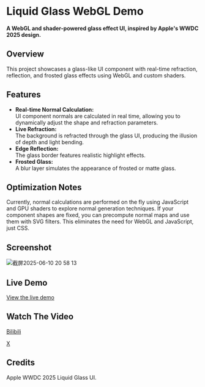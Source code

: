 # Liquid Glass WebGL Demo

**A WebGL and shader-powered glass effect UI, inspired by Apple's WWDC 2025 design.**



## Overview

This project showcases a glass-like UI component with real-time refraction, reflection, and frosted glass effects using WebGL and custom shaders.



## Features

- **Real-time Normal Calculation:**  
  UI component normals are calculated in real time, allowing you to dynamically adjust the shape and refraction parameters.
- **Live Refraction:**  
  The background is refracted through the glass UI, producing the illusion of depth and light bending.
- **Edge Reflection:**  
  The glass border features realistic highlight effects.
- **Frosted Glass:**  
  A blur layer simulates the appearance of frosted or matte glass.



## Optimization Notes

Currently, normal calculations are performed on the fly using JavaScript and GPU shaders to explore normal generation techniques. If your component shapes are fixed, you can precompute normal maps and use them with SVG filters. This eliminates the need for WebGL and JavaScript, just CSS.



## Screenshot

![截屏2025-06-10 20 58 13](https://github.com/user-attachments/assets/ae779dfd-5e45-4dd2-9a91-cda333405475)



## Live Demo

[View the live demo](https://rxing365.github.io/html-liquid-glass-effect-webgl/)

## Watch The Video

[Bilibili](https://www.bilibili.com/video/BV1vwM3zFESr)

[X](https://x.com/Rxing5/status/1932612927586250974)


## Credits

Apple WWDC 2025 Liquid Glass UI.
